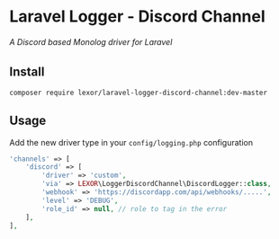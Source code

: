 # Laravel Logger - Discord Channel
###### A Discord based Monolog driver for Laravel

## Install
```bash
composer require lexor/laravel-logger-discord-channel:dev-master

```

## Usage

Add the new driver type in your `config/logging.php` configuration

```php
'channels' => [
    'discord' => [
        'driver' => 'custom',
        'via' => LEXOR\LoggerDiscordChannel\DiscordLogger::class,
        'webhook' => 'https://discordapp.com/api/webhooks/.....',
        'level' => 'DEBUG',
        'role_id' => null, // role to tag in the error
    ],
],
